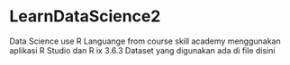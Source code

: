 # LearnDataScience2
Data Science use R Languange from course skill academy
menggunakan aplikasi R Studio dan R ix 3.6.3
Dataset yang digunakan ada di file disini
